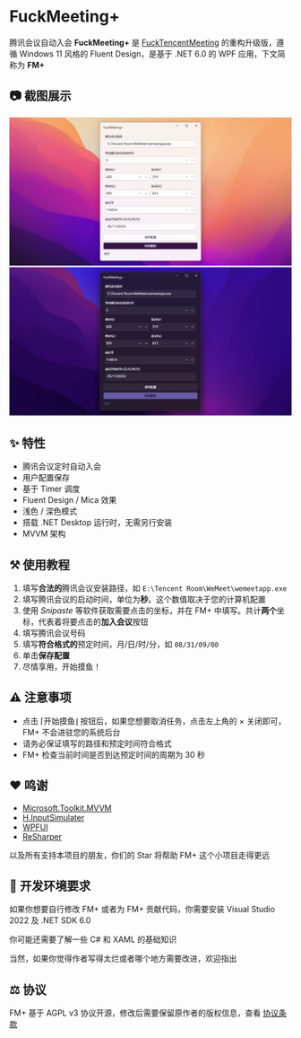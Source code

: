 # FuckMeeting+

腾讯会议自动入会 **FuckMeeting+** 是 [FuckTencentMeeting](github.com/Yoroion/FuckTencentMeeting) 的重构升级版，遵循 Windows 11 风格的 Fluent Design，是基于 .NET 6.0 的 WPF 应用，下文简称为 **FM+**

## 📷 截图展示

<img src="./screenshots/Light.png" alt="浅色模式" style="zoom:80%;" />

<img src="./screenshots/Dark.png" alt="浅色模式" style="zoom:80%;" />

## ✨ 特性

- 腾讯会议定时自动入会
- 用户配置保存
- 基于 Timer 调度
- Fluent Design / Mica 效果
- 浅色 / 深色模式
- 搭载 .NET Desktop 运行时，无需另行安装
- MVVM 架构

## ⚒️ 使用教程

1. 填写**合法的**腾讯会议安装路径，如 `E:\Tencent Room\WeMeet\wemeetapp.exe`
2. 填写腾讯会议的启动时间，单位为**秒**。这个数值取决于您的计算机配置
3. 使用 *Snipaste* 等软件获取需要点击的坐标，并在 FM+ 中填写。共计**两个**坐标，代表着将要点击的**加入会议**按钮
4. 填写腾讯会议号码
5. 填写**符合格式的**预定时间，月/日/时/分，如 `08/31/09/00`
6. 单击**保存配置**
7. 尽情享用，开始摸鱼！

## ⚠️ 注意事项

- 点击 ⌈开始摸鱼⌋ 按钮后，如果您想要取消任务，点击左上角的 × 关闭即可，FM+ 不会进驻您的系统后台
- 请务必保证填写的路径和预定时间符合格式
- FM+ 检查当前时间是否到达预定时间的周期为 30 秒

## ❤️ 鸣谢

- [Microsoft.Toolkit.MVVM](https://github.com/CommunityToolkit/WindowsCommunityToolkit)
- [H.InputSimulater](https://github.com/HavenDV/H.InputSimulator)
- [WPFUI](https://github.com/lepoco/wpfui)
- [ReSharper](https://www.jetbrains.com/resharper/)

以及所有支持本项目的朋友，你们的 Star 将帮助 FM+ 这个小项目走得更远

## 🔨 开发环境要求

如果你想要自行修改 FM+ 或者为 FM+ 贡献代码，你需要安装 Visual Studio 2022 及 .NET SDK 6.0

你可能还需要了解一些 C# 和 XAML 的基础知识

当然，如果你觉得作者写得太烂或者哪个地方需要改进，欢迎指出

## ⚖️ 协议

FM+ 基于 AGPL v3 协议开源，修改后需要保留原作者的版权信息，查看 [协议条款](./LICENSE.txt)

